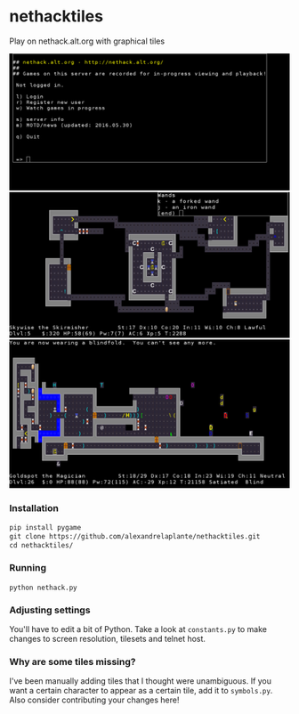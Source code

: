 # nethacktiles
Play on nethack.alt.org with graphical tiles

![](screenshots/screenshot1.png)
![](screenshots/screenshot2.png)
![](screenshots/screenshot3.png)

### Installation

    pip install pygame
    git clone https://github.com/alexandrelaplante/nethacktiles.git
    cd nethacktiles/

### Running

    python nethack.py

### Adjusting settings

You'll have to edit a bit of Python. Take a look at `constants.py` to make changes to screen resolution, tilesets and telnet host.

### Why are some tiles missing?

I've been manually adding tiles that I thought were unambiguous. If you want a certain character to appear as a certain tile, add it to `symbols.py`. Also consider contributing your changes here!

